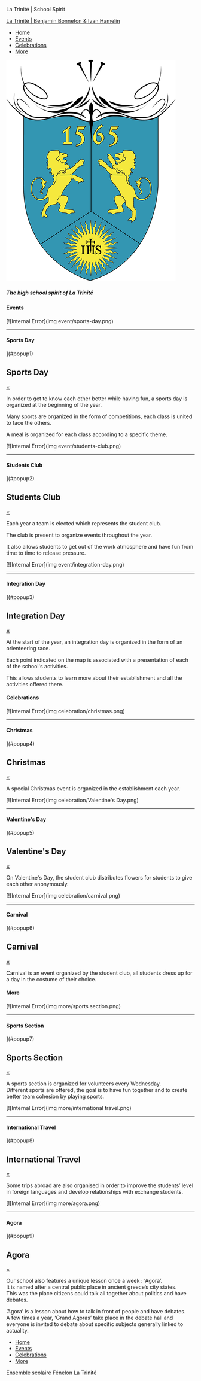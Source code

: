 La Trinité | School Spirit          

[La Trinité | Benjamin Bonneton & Ivan Hamelin](#)

*   [Home](#home)
*   [Events](#event)
*   [Celebrations](#celebration)
*   [More](#more)

![](logo.png)

##### The high school spirit of La Trinité

#### Events

[![Internal Error](img event/sports-day.png)

* * *

#### Sports Day



](#popup1)

Sports Day
----------

[×](#event)

In order to get to know each other better while having fun, a sports day is organized at the beginning of the year.  
  
Many sports are organized in the form of competitions, each class is united to face the others.  
  
A meal is organized for each class according to a specific theme.

[![Internal Error](img event/students-club.png)

* * *

#### Students Club



](#popup2)

Students Club
-------------

[×](#event)

Each year a team is elected which represents the student club.  
  
The club is present to organize events throughout the year.  
  
It also allows students to get out of the work atmosphere and have fun from time to time to release pressure.

[![Internal Error](img event/integration-day.png)

* * *

#### Integration Day



](#popup3)

Integration Day
---------------

[×](#event)

At the start of the year, an integration day is organized in the form of an orienteering race.  
  
Each point indicated on the map is associated with a presentation of each of the school's activities.  
  
This allows students to learn more about their establishment and all the activities offered there.

#### Celebrations

[![Internal Error](img celebration/christmas.png)

* * *

#### Christmas



](#popup4)

Christmas
---------

[×](#celebration)

A special Christmas event is organized in the establishment each year.

[![Internal Error](img celebration/Valentine's Day.png)

* * *

#### Valentine's Day



](#popup5)

Valentine's Day
---------------

[×](#celebration)

On Valentine's Day, the student club distributes flowers for students to give each other anonymously.

[![Internal Error](img celebration/carnival.png)

* * *

#### Carnival



](#popup6)

Carnival
--------

[×](#celebration)

Carnival is an event organized by the student club, all students dress up for a day in the costume of their choice.

#### More

[![Internal Error](img more/sports section.png)

* * *

#### Sports Section



](#popup7)

Sports Section
--------------

[×](#more)

A sports section is organized for volunteers every Wednesday.  
Different sports are offered, the goal is to have fun together and to create better team cohesion by playing sports.

[![Internal Error](img more/international travel.png)

* * *

#### International Travel



](#popup8)

International Travel
--------------------

[×](#more)

Some trips abroad are also organised in order to improve the students’ level in foreign languages and develop relationships with exchange students.

[![Internal Error](img more/agora.png)

* * *

#### Agora



](#popup9)

Agora
-----

[×](#more)

Our school also features a unique lesson once a week : ‘Agora’.  
It is named after a central public place in ancient greece’s city states.  
This was the place citizens could talk all together about politics and have debates.  
  
‘Agora’ is a lesson about how to talk in front of people and have debates.  
A few times a year, ‘Grand Agoras’ take place in the debate hall and everyone is invited to debate about specific subjects generally linked to actuality.

[](https://www.facebook.com/fenelon.trinite.lyon/)[](https://www.linkedin.com/company-beta/5095430/)

*   [Home](#)
*   [Events](#event)
*   [Celebrations](#celebration)
*   [More](#more)

Ensemble scolaire Fénelon La Trinité
